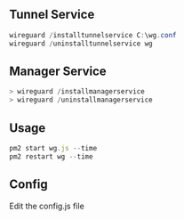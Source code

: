 ## Tunnel Service

```powershell
wireguard /installtunnelservice C:\wg.conf
wireguard /uninstalltunnelservice wg
```

## Manager Service

```powershell
> wireguard /installmanagerservice
> wireguard /uninstallmanagerservice
```

## Usage

```js
pm2 start wg.js --time
pm2 restart wg --time
```

## Config

Edit the config.js file
